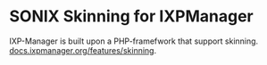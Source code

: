 # SONIX Skinning for IXPManager
IXP-Manager is built upon a PHP-framefwork that support skinning. [docs.ixpmanager.org/features/skinning](https://docs.ixpmanager.org/features/skinning/).

